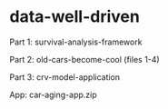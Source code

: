 # data-well-driven

Part 1: survival-analysis-framework

Part 2: old-cars-become-cool (files 1-4)

Part 3: crv-model-application

App: car-aging-app.zip

